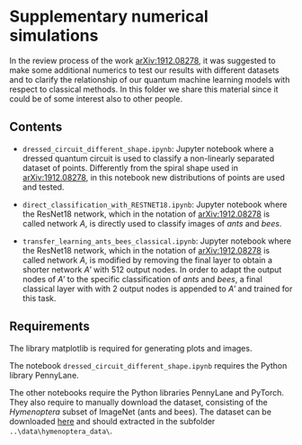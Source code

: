
# Supplementary numerical simulations
In the review process of the work [arXiv:1912.08278](https://arxiv.org/abs/1912.08278), it was suggested to make some additional numerics to test our results with different datasets and to clarify the relationship of our quantum machine learning models with respect to classical methods.
In this folder we share this material since it could be of some interest also to other people.


## Contents
* `dressed_circuit_different_shape.ipynb`: Jupyter notebook where a dressed quantum circuit is used to classify a non-linearly separated dataset of points. Differently from the spiral shape used in [arXiv:1912.08278](https://arxiv.org/abs/1912.08278), in this notebook new distributions of points are used and tested.

* `direct_classification_with_RESTNET18.ipynb`: Jupyter notebook where the ResNet18 network, which in the notation of [arXiv:1912.08278](https://arxiv.org/abs/1912.08278) is called network _A_, is directly used to classify images of _ants_ and _bees_.

* `transfer_learning_ants_bees_classical.ipynb`: Jupyter notebook where the ResNet18 network, which in the notation of [arXiv:1912.08278](https://arxiv.org/abs/1912.08278) is called network _A_, is modified by removing the final layer to obtain a shorter network _A'_ with 512 output nodes. In order to adapt the output nodes of _A'_ to the specific classification of _ants_ and _bees_, a final classical layer with with 2 output nodes is appended to _A'_ and trained for this task.


## Requirements
The library matplotlib is required for generating plots and images.

The notebook `dressed_circuit_different_shape.ipynb` requires the Python library PennyLane.

The other notebooks require the Python libraries PennyLane and PyTorch.
They also require to manually download the dataset, consisting of the _Hymenoptera_ subset of ImageNet (ants and bees). The dataset can be downloaded [here](https://download.pytorch.org/tutorial/hymenoptera_data.zip) and should extracted in the subfolder `..\data\hymenoptera_data\`.
